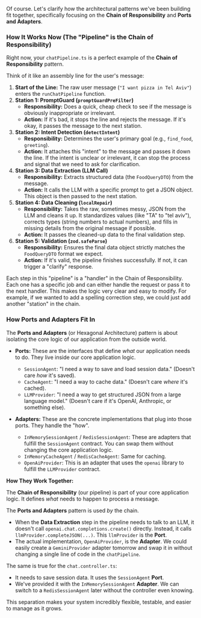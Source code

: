 Of course. Let's clarify how the architectural patterns we've been building fit together, specifically focusing on the **Chain of Responsibility** and **Ports and Adapters**.

### How It Works Now (The "Pipeline" is the Chain of Responsibility)

Right now, your `chatPipeline.ts` is a perfect example of the **Chain of Responsibility** pattern.

Think of it like an assembly line for the user's message:

1.  **Start of the Line:** The raw user message (`"I want pizza in Tel Aviv"`) enters the `runChatPipeline` function.
2.  **Station 1: PromptGuard (`promptGuardPreFilter`)**
    - **Responsibility:** Does a quick, cheap check to see if the message is obviously inappropriate or irrelevant.
    - **Action:** If it's bad, it stops the line and rejects the message. If it's okay, it passes the message to the next station.
3.  **Station 2: Intent Detection (`detectIntent`)**
    - **Responsibility:** Determines the user's primary goal (e.g., `find_food`, `greeting`).
    - **Action:** It attaches this "intent" to the message and passes it down the line. If the intent is unclear or irrelevant, it can stop the process and signal that we need to ask for clarification.
4.  **Station 3: Data Extraction (LLM Call)**
    - **Responsibility:** Extracts structured data (the `FoodQueryDTO`) from the message.
    - **Action:** It calls the LLM with a specific prompt to get a JSON object. This object is then passed to the next station.
5.  **Station 4: Data Cleaning (`localRepair`)**
    - **Responsibility:** Takes the raw, sometimes messy, JSON from the LLM and cleans it up. It standardizes values (like "TA" to "tel aviv"), corrects types (string numbers to actual numbers), and fills in missing details from the original message if possible.
    - **Action:** It passes the cleaned-up data to the final validation step.
6.  **Station 5: Validation (`zod.safeParse`)**
    - **Responsibility:** Ensures the final data object strictly matches the `FoodQueryDTO` format we expect.
    - **Action:** If it's valid, the pipeline finishes successfully. If not, it can trigger a "clarify" response.

Each step in this "pipeline" is a "handler" in the Chain of Responsibility. Each one has a specific job and can either handle the request or pass it to the next handler. This makes the logic very clear and easy to modify. For example, if we wanted to add a spelling correction step, we could just add another "station" in the chain.

### How Ports and Adapters Fit In

The **Ports and Adapters** (or Hexagonal Architecture) pattern is about isolating the core logic of our application from the outside world.

- **Ports:** These are the interfaces that define _what_ our application needs to do. They live inside our core application logic.

  - `SessionAgent`: "I need a way to save and load session data." (Doesn't care _how_ it's saved).
  - `CacheAgent`: "I need a way to cache data." (Doesn't care _where_ it's cached).
  - `LLMProvider`: "I need a way to get structured JSON from a large language model." (Doesn't care if it's OpenAI, Anthropic, or something else).

- **Adapters:** These are the concrete implementations that plug into those ports. They handle the "how".
  - `InMemorySessionAgent` / `RedisSessionAgent`: These are adapters that fulfill the `SessionAgent` contract. You can swap them without changing the core application logic.
  - `InMemoryCacheAgent` / `RedisCacheAgent`: Same for caching.
  - `OpenAiProvider`: This is an adapter that uses the `openai` library to fulfill the `LLMProvider` contract.

**How They Work Together:**

The **Chain of Responsibility** (our pipeline) is part of your core application logic. It defines _what_ needs to happen to process a message.

The **Ports and Adapters** pattern is used _by_ the chain.

- When the **Data Extraction** step in the pipeline needs to talk to an LLM, it doesn't call `openai.chat.completions.create()` directly. Instead, it calls `llmProvider.completeJSON(...)`. This `llmProvider` is the **Port**.
- The actual implementation, `OpenAiProvider`, is the **Adapter**. We could easily create a `GeminiProvider` adapter tomorrow and swap it in without changing a single line of code in the `chatPipeline`.

The same is true for the `chat.controller.ts`:

- It needs to save session data. It uses the `SessionAgent` **Port**.
- We've provided it with the `InMemorySessionAgent` **Adapter**. We can switch to a `RedisSessionAgent` later without the controller even knowing.

This separation makes your system incredibly flexible, testable, and easier to manage as it grows.
